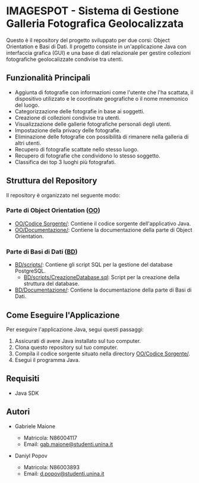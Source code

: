 # IMAGESPOT - Sistema di Gestione Galleria Fotografica Geolocalizzata

Questo è il repository del progetto sviluppato per due corsi: Object Orientation e Basi di Dati. Il progetto consiste in un'applicazione Java con interfaccia grafica (GUI) e una base di dati relazionale per gestire collezioni fotografiche geolocalizzate condivise tra utenti.

## Funzionalità Principali

- Aggiunta di fotografie con informazioni come l'utente che l'ha scattata, il dispositivo utilizzato e le coordinate geografiche o il nome mnemonico del luogo.
- Categorizzazione delle fotografie in base ai soggetti.
- Creazione di collezioni condivise tra utenti.
- Visualizzazione delle gallerie fotografiche personali degli utenti.
- Impostazione della privacy delle fotografie.
- Eliminazione delle fotografie con possibilità di rimanere nella galleria di altri utenti.
- Recupero di fotografie scattate nello stesso luogo.
- Recupero di fotografie che condividono lo stesso soggetto.
- Classifica dei top 3 luoghi più fotografati.

## Struttura del Repository

Il repository è organizzato nel seguente modo:

### Parte di Object Orientation ([OO](OO))

- [OO/Codice Sorgente/](OO/Codice%20Sorgente/): Contiene il codice sorgente dell'applicativo Java.
- [OO/Documentazione/](OO/Documentazione/): Contiene la documentazione della parte di Object Orientation.

### Parte di Basi di Dati ([BD](BD))

- [BD/scripts/](BD/scripts/): Contiene gli script SQL per la gestione del database PostgreSQL.
  - [BD/scripts/CreazioneDatabase.sql](BD/scripts/CreazioneDatabase.sql): Script per la creazione della struttura del database.
- [BD/Documentazione/](BD/Documentazione/): Contiene la documentazione della parte di Basi di Dati.

## Come Eseguire l'Applicazione

Per eseguire l'applicazione Java, segui questi passaggi:

1. Assicurati di avere Java installato sul tuo computer.
2. Clona questo repository sul tuo computer.
3. Compila il codice sorgente situato nella directory [OO/Codice Sorgente/](OO/Codice%20Sorgente/).
4. Esegui il programma Java.

## Requisiti

- Java SDK

## Autori

- Gabriele Maione
  - Matricola: N86004117
  - Email: [gab.maione@studenti.unina.it](mailto:gab.maione@studenti.unina.it)

- Daniyl Popov
  - Matricola: N86003893
  - Email: [d.popov@studenti.unina.it](mailto:d.popov@studenti.unina.it)

